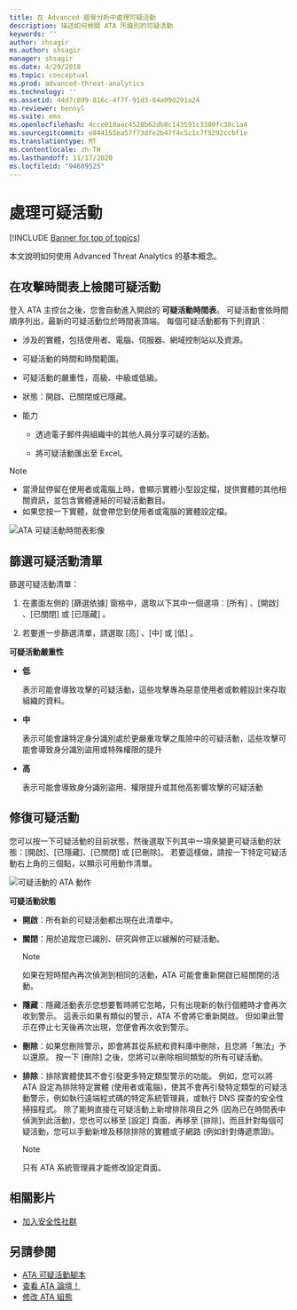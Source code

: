 ```yaml
---
title: 在 Advanced 威脅分析中處理可疑活動
description: 描述如何檢閱 ATA 所識別的可疑活動
keywords: ''
author: shsagir
ms.author: shsagir
manager: shsagir
ms.date: 4/29/2018
ms.topic: conceptual
ms.prod: advanced-threat-analytics
ms.technology: ''
ms.assetid: 44d7c899-816c-4f7f-91d3-84a09d291a24
ms.reviewer: bennyl
ms.suite: ems
ms.openlocfilehash: 4cce018aac4528b62db8c143591c3380fc38c1a4
ms.sourcegitcommit: e844155ea57f73dfe2b47f4c5c1c7f5292ccbf1e
ms.translationtype: MT
ms.contentlocale: zh-TW
ms.lasthandoff: 11/17/2020
ms.locfileid: "94689525"
---
```

# <a name="working-with-suspicious-activities"></a>處理可疑活動

[!INCLUDE [Banner for top of topics](includes/banner.md)]

本文說明如何使用 Advanced Threat Analytics 的基本概念。

## <a name="review-suspicious-activities-on-the-attack-time-line"></a>在攻擊時間表上檢閱可疑活動
登入 ATA 主控台之後，您會自動進入開啟的 **可疑活動時間表**。 可疑活動會依時間順序列出，最新的可疑活動位於時間表頂端。
每個可疑活動都有下列資訊︰

- 涉及的實體，包括使用者、電腦、伺服器、網域控制站以及資源。

- 可疑活動的時間和時間範圍。

- 可疑活動的嚴重性，高級、中級或低級。

- 狀態：開啟、已關閉或已隱藏。

- 能力

    - 透過電子郵件與組織中的其他人員分享可疑的活動。

    - 將可疑活動匯出至 Excel。

> [!NOTE]
> - 當滑鼠停留在使用者或電腦上時，會顯示實體小型設定檔，提供實體的其他相關資訊，並包含實體連結的可疑活動數目。
> - 如果您按一下實體，就會帶您到使用者或電腦的實體設定檔。

![ATA 可疑活動時間表影像](media/ATA-Suspicious-Activity-Timeline.JPG)

## <a name="filter-suspicious-activities-list"></a>篩選可疑活動清單
篩選可疑活動清單：

1. 在畫面左側的 [篩選依據]  窗格中，選取以下其中一個選項︰[所有]  、[開啟]  、[已關閉]  或 [已隱藏]  。

1. 若要進一步篩選清單，請選取 [高]  、[中]  或 [低]  。

**可疑活動嚴重性**

-   **低**

    表示可能會導致攻擊的可疑活動，這些攻擊專為惡意使用者或軟體設計來存取組織的資料。

-   **中**

    表示可能會讓特定身分識別處於更嚴重攻擊之風險中的可疑活動，這些攻擊可能會導致身分識別盜用或特殊權限的提升

-   **高**

    表示可能會導致身分識別盜用、權限提升或其他高影響攻擊的可疑活動


## <a name="remediating-suspicious-activities"></a>修復可疑活動
您可以按一下可疑活動的目前狀態，然後選取下列其中一項來變更可疑活動的狀態：[開啟]、[已隱藏]、[已關閉] 或 [已刪除]。
若要這樣做，請按一下特定可疑活動右上角的三個點，以顯示可用動作清單。

![可疑活動的 ATA 動作](media/sa-actions.png)

**可疑活動狀態**

- **開啟**：所有新的可疑活動都出現在此清單中。

- **關閉**：用於追蹤您已識別、研究與修正以緩解的可疑活動。

  > [!NOTE]
  > 如果在短時間內再次偵測到相同的活動，ATA 可能會重新開啟已經關閉的活動。

- **隱藏**：隱藏活動表示您想要暫時將它忽略，只有出現新的執行個體時才會再次收到警示。 這表示如果有類似的警示，ATA 不會將它重新開啟。 但如果此警示在停止七天後再次出現，您便會再次收到警示。

- **刪除**：如果您刪除警示，即會將其從系統和資料庫中刪除，且您將「無法」予以還原。 按一下 [刪除] 之後，您將可以刪除相同類型的所有可疑活動。

- **排除**：排除實體使其不會引發更多特定類型警示的功能。 例如，您可以將 ATA 設定為排除特定實體 (使用者或電腦)，使其不會再引發特定類型的可疑活動警示，例如執行遠端程式碼的特定系統管理員，或執行 DNS 探查的安全性掃描程式。 除了能夠直接在可疑活動上新增排除項目之外 (因為已在時間表中偵測到此活動)，您也可以移至 [設定] 頁面，再移至 [排除]，而且針對每個可疑活動，您可以手動新增及移除排除的實體或子網路 (例如針對傳遞票證)。 
  > [!NOTE]
  > 只有 ATA 系統管理員才能修改設定頁面。


## <a name="related-videos"></a>相關影片
- [加入安全性社群](https://channel9.msdn.com/Shows/Microsoft-Security/Join-the-Security-Community)


## <a name="see-also"></a>另請參閱
- [ATA 可疑活動腳本](https://aka.ms/ataplaybook)
- [查看 ATA 論壇！](https://social.technet.microsoft.com/Forums/security/home?forum=mata)
- [修改 ATA 組態](modifying-ata-center-configuration.md)
